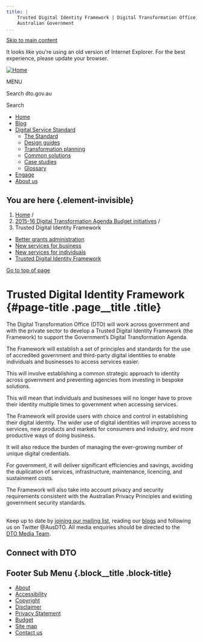 ```yaml
---
title: |
    Trusted Digital Identity Framework | Digital Transformation Office,
    Australian Government
...
```


[Skip to main content](#main-content)

It looks like you're using an old version of Internet Explorer. For the
best experience, please update your browser.

[![Home](https://www.dto.gov.au/sites/g/files/net261/f/dto_crest_inline_0.png)](/ "Home")[](#open-menu)

MENU

Search dto.gov.au

Search

-   [Home](/)
-   [Blog](/blog)
-   [Digital Service Standard](/standard)
    -   [The Standard](/standard)
    -   [Design guides](/design-guides)
    -   [Transformation planning](/standard/digital-transformation-plan)
    -   [Common solutions](/standard/common-government-solutions)
    -   [Case studies](/standard/case-studies)
    -   [Glossary](/standard/glossary)
-   [Engage](/engage)
-   [About us](/about)

You are here {.element-invisible}
------------

1.  [Home](/) /
2.  [2015-16 Digital Transformation Agenda Budget initiatives](/budget)
    /
3.  Trusted Digital Identity Framework

-   [Better grants administration](/budget/better-grants-administration)
-   [New services for business](/budget/new-services-business)
-   [New services for individuals](/budget/new-services-individuals)
-   [Trusted Digital Identity
    Framework](/budget/trusted-digital-identity-framework)

[Go to top of page](#skip-link)

Trusted Digital Identity Framework {#page-title .page__title .title}
==================================

The Digital Transformation Office (DTO) will work across government and
with the private sector to develop a Trusted Digital Identity Framework
(the Framework) to support the Government’s Digital Transformation
Agenda.

The Framework will establish a set of principles and standards for the
use of accredited government and third-party digital identities to
enable individuals and businesses to access services easier.

This will involve establishing a common strategic approach to identity
across government and preventing agencies from investing in bespoke
solutions.

This will mean that individuals and businesses will no longer have to
prove their identity multiple times to government when accessing
services.

The Framework will provide users with choice and control in establishing
their digital identity. The wider use of digital identities will improve
access to services, new products and markets for consumers and industry,
and more productive ways of doing business.

It will also reduce the burden of managing the ever-growing number of
unique digital credentials.

For government, it will deliver significant efficiencies and savings,
avoiding the duplication of services, infrastructure, maintenance,
licencing, and sustainment costs.

The Framework will also take into account privacy and security
requirements consistent with the Australian Privacy Principles and
existing government security standards.\
 

Keep up to date by [joining our mailing
list](http://govspace.us10.list-manage.com/subscribe?u=18f172213d32ca205c7e524bd&id=172d06cc83),
reading our [blogs](/news-media/blog) and following us on Twitter
@AusDTO. All media enquiries should be directed to the [DTO Media
Team](mailto:DTOMedia@pmc.gov.au).

Connect with DTO
----------------

[](https://twitter.com/AusDTO "DTO Twitter")

[](https://www.youtube.com/channel/UCmDkFN3UlK2wSKDQQhd-Y-A "DTO Youtube")

[](https://www.linkedin.com/company/digital-transformation-office "DTO Linkedin")

Footer Sub Menu {.block__title .block-title}
---------------

-   [About](/about "Link to about the DTO")
-   [Accessibility](/web-accessibility)
-   [Copyright](/copyright)
-   [Disclaimer](/disclaimer)
-   [Privacy Statement](/privacy-statement)
-   [Budget](/budget)
-   [Site map](/sitemap)
-   [Contact us](/engage)
